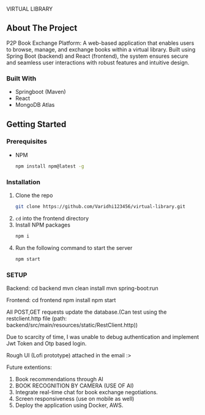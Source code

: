 VIRTUAL LIBRARY

<!-- ABOUT THE PROJECT -->
## About The Project
P2P Book Exchange Platform: A web-based application that enables users to browse, manage, and exchange books within a virtual library. Built using Spring Boot (backend) and React (frontend), the system ensures secure and seamless user interactions with robust features and intuitive design.


### Built With

- Springboot (Maven)
- React
- MongoDB Atlas



<!-- GETTING STARTED -->
## Getting Started

### Prerequisites

* NPM
  ```sh
  npm install npm@latest -g
  ```
### Installation

1. Clone the repo
   ```sh
   git clone https://github.com/Varidhi123456/virtual-library.git
   ```
2. `cd` into the frontend directory
3. Install NPM packages
   ```sh
   npm i
   ```
4. Run the following command to start the server
   ```sh
   npm start
   ```

### SETUP
Backend:
cd backend
mvn clean install
mvn spring-boot:run

Frontend:
cd frontend
npm install
npm start

All POST,GET requests update the database.(Can test using the restclient.http file (path: backend/src/main/resources/static/RestClient.http))

Due to scarcity of time, I was unable to debug authentication and implement Jwt Token and Otp based login.

Rough UI (Lofi prototype) attached in the email :>

Future extentions: 
1. Book recommendations through AI
2. BOOK RECOGNITION BY CAMERA (USE OF AI)
3. Integrate real-time chat for book exchange negotiations.
4. Screen responsiveness (use on mobile as well)
5. Deploy the application using Docker, AWS.

